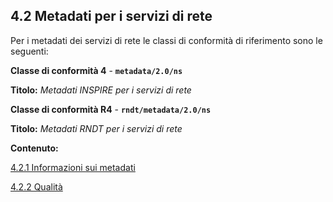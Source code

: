 ## 4.2 Metadati per i servizi di rete

Per i metadati dei servizi di rete le classi di conformità di riferimento sono le seguenti:

**Classe di conformità 4** - **```metadata/2.0/ns```**

**Titolo:** _Metadati INSPIRE per i servizi di rete_

**Classe di conformità R4** - **```rndt/metadata/2.0/ns```**

**Titolo:** _Metadati RNDT per i servizi di rete_


**Contenuto:**

[4.2.1 Informazioni sui metadati](metadata.md)

[4.2.2 Qualità](quality.md)
